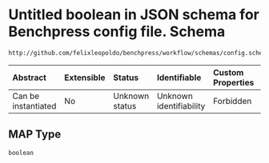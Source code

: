 # Untitled boolean in JSON schema for Benchpress config file. Schema

```txt
http://github.com/felixleopoldo/benchpress/workflow/schemas/config.schema.json#/definitions/bidag_itsearch/properties/MAP
```



| Abstract            | Extensible | Status         | Identifiable            | Custom Properties | Additional Properties | Access Restrictions | Defined In                                                       |
| :------------------ | :--------- | :------------- | :---------------------- | :---------------- | :-------------------- | :------------------ | :--------------------------------------------------------------- |
| Can be instantiated | No         | Unknown status | Unknown identifiability | Forbidden         | Allowed               | none                | [config.schema.json*](config.schema.json "open original schema") |

## MAP Type

`boolean`
